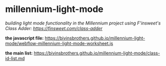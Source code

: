 # millennium-light-mode

_building light mode functionality in the Millennium project using F'insweet's Class Adder: https://finsweet.com/class-adder_

**the javascript file:**
https://bivinsbrothers.github.io/millennium-light-mode/webflow-millennium-light-mode-worksheet.js

**the main list:**
https://bivinsbrothers.github.io/millennium-light-mode/class-id-list.md
